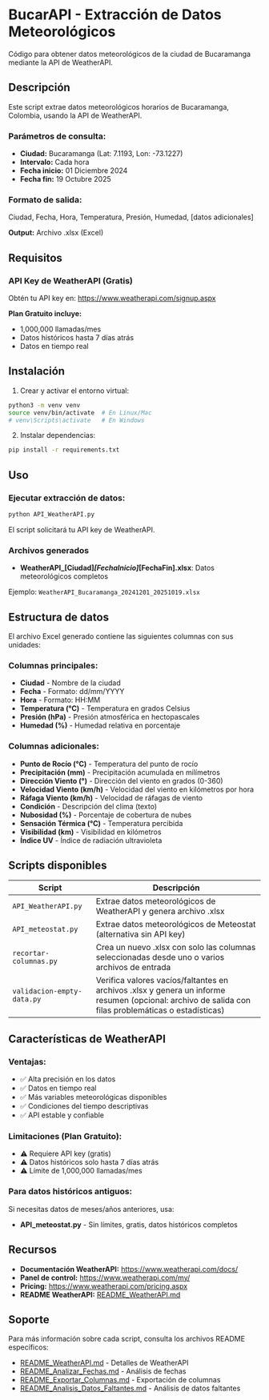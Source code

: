 # BucarAPI - Extracción de Datos Meteorológicos

Código para obtener datos meteorológicos de la ciudad de Bucaramanga mediante la API de WeatherAPI.

## Descripción

Este script extrae datos meteorológicos horarios de Bucaramanga, Colombia, usando la API de WeatherAPI.

### Parámetros de consulta:
- **Ciudad:** Bucaramanga (Lat: 7.1193, Lon: -73.1227)
- **Intervalo:** Cada hora
- **Fecha inicio:** 01 Diciembre 2024
- **Fecha fin:** 19 Octubre 2025

### Formato de salida:
Ciudad, Fecha, Hora, Temperatura, Presión, Humedad, [datos adicionales]

**Output:** Archivo .xlsx (Excel)

## Requisitos

### API Key de WeatherAPI (Gratis)

Obtén tu API key en: https://www.weatherapi.com/signup.aspx

**Plan Gratuito incluye:**
- 1,000,000 llamadas/mes
- Datos históricos hasta 7 días atrás
- Datos en tiempo real

## Instalación

1. Crear y activar el entorno virtual:
```bash
python3 -m venv venv
source venv/bin/activate  # En Linux/Mac
# venv\Scripts\activate   # En Windows
```

2. Instalar dependencias:
```bash
pip install -r requirements.txt
```

## Uso

### Ejecutar extracción de datos:

```bash
python API_WeatherAPI.py
```

El script solicitará tu API key de WeatherAPI.

### Archivos generados

- **WeatherAPI_[Ciudad]_[FechaInicio]_[FechaFin].xlsx**: Datos meteorológicos completos

Ejemplo: `WeatherAPI_Bucaramanga_20241201_20251019.xlsx`

## Estructura de datos

El archivo Excel generado contiene las siguientes columnas con sus unidades:

### Columnas principales:
- **Ciudad** - Nombre de la ciudad
- **Fecha** - Formato: dd/mm/YYYY
- **Hora** - Formato: HH:MM
- **Temperatura (°C)** - Temperatura en grados Celsius
- **Presión (hPa)** - Presión atmosférica en hectopascales
- **Humedad (%)** - Humedad relativa en porcentaje

### Columnas adicionales:
- **Punto de Rocío (°C)** - Temperatura del punto de rocío
- **Precipitación (mm)** - Precipitación acumulada en milímetros
- **Dirección Viento (°)** - Dirección del viento en grados (0-360)
- **Velocidad Viento (km/h)** - Velocidad del viento en kilómetros por hora
- **Ráfaga Viento (km/h)** - Velocidad de ráfagas de viento
- **Condición** - Descripción del clima (texto)
- **Nubosidad (%)** - Porcentaje de cobertura de nubes
- **Sensación Térmica (°C)** - Temperatura percibida
- **Visibilidad (km)** - Visibilidad en kilómetros
- **Índice UV** - Índice de radiación ultravioleta

## Scripts disponibles

| Script | Descripción |
|--------|-------------|
| `API_WeatherAPI.py` | Extrae datos meteorológicos de WeatherAPI y genera archivo .xlsx |
| `API_meteostat.py` | Extrae datos meteorológicos de Meteostat (alternativa sin API key) |
| `recortar-columnas.py` | Crea un nuevo .xlsx con solo las columnas seleccionadas desde uno o varios archivos de entrada |
| `validacion-empty-data.py` | Verifica valores vacíos/faltantes en archivos .xlsx y genera un informe resumen (opcional: archivo de salida con filas problemáticas o estadísticas) |

## Características de WeatherAPI

### Ventajas:
- ✅ Alta precisión en los datos
- ✅ Datos en tiempo real
- ✅ Más variables meteorológicas disponibles
- ✅ Condiciones del tiempo descriptivas
- ✅ API estable y confiable

### Limitaciones (Plan Gratuito):
- ⚠️ Requiere API key (gratis)
- ⚠️ Datos históricos solo hasta 7 días atrás
- ⚠️ Límite de 1,000,000 llamadas/mes

### Para datos históricos antiguos:
Si necesitas datos de meses/años anteriores, usa:
- **API_meteostat.py** - Sin límites, gratis, datos históricos completos

## Recursos

- **Documentación WeatherAPI:** https://www.weatherapi.com/docs/
- **Panel de control:** https://www.weatherapi.com/my/
- **Pricing:** https://www.weatherapi.com/pricing.aspx
- **README WeatherAPI:** [README_WeatherAPI.md](README_WeatherAPI.md)

## Soporte

Para más información sobre cada script, consulta los archivos README específicos:
- [README_WeatherAPI.md](README_WeatherAPI.md) - Detalles de WeatherAPI
- [README_Analizar_Fechas.md](README_Analizar_Fechas.md) - Análisis de fechas
- [README_Exportar_Columnas.md](README_Exportar_Columnas.md) - Exportación de columnas
- [README_Analisis_Datos_Faltantes.md](README_Analisis_Datos_Faltantes.md) - Análisis de datos faltantes
